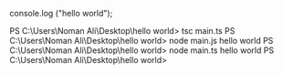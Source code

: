 console.log ("hello world");

PS C:\Users\Noman Ali\Desktop\hello world> tsc main.ts
PS C:\Users\Noman Ali\Desktop\hello world> node main.js
hello world
PS C:\Users\Noman Ali\Desktop\hello world> node main.ts
hello world
PS C:\Users\Noman Ali\Desktop\hello world> 

